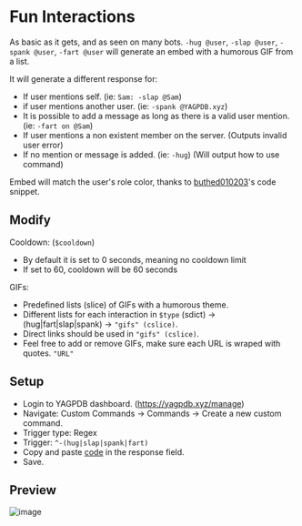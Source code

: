 # Fun Interactions
As basic as it gets, and as seen on many bots. `-hug @user`, `-slap @user`, `-spank @user`, `-fart @user` will generate an embed with a humorous GIF from a list.

It will generate a different response for:
- If user mentions self. (ie: `Sam: -slap @Sam`)
- if user mentions another user. (ie: `-spank @YAGPDB.xyz`)
- It is possible to add a message as long as there is a valid user mention. (ie: `-fart on @Sam`)
- If user mentions a non existent member on the server. (Outputs invalid user error)
- If no mention or message is added. (ie: `-hug`) (Will output how to use command)

Embed will match the user's role color, thanks to [buthed010203](https://yagpdb-cc.github.io/code-snippets/get-username-color)'s code snippet.

## Modify
Cooldown: (`$cooldown`)
- By default it is set to 0 seconds, meaning no cooldown limit
- If set to 60, cooldown will be 60 seconds

GIFs:
- Predefined lists (slice) of GIFs with a humorous theme.
- Different lists for each interaction in `$type` (sdict) -> (hug|fart|slap|spank) -> `"gifs" (cslice)`.
- Direct links should be used in `"gifs" (cslice)`.
- Feel free to add or remove GIFs, make sure each URL is wraped with quotes. `"URL"`

## Setup
- Login to YAGPDB dashboard. (https://yagpdb.xyz/manage)
- Navigate: Custom Commands -> Commands -> Create a new custom command.
- Trigger type: Regex
- Trigger: `^-(hug|slap|spank|fart)`
- Copy and paste [code](https://raw.githubusercontent.com/Samillion/yagpdb-cc/main/Fun%20Interactions/funinteractions.go) in the response field.
- Save.

## Preview

![image](https://github.com/Samillion/yagpdb-slap/assets/17427046/9a9b35d6-cfab-413b-afea-921c9e97d664)

